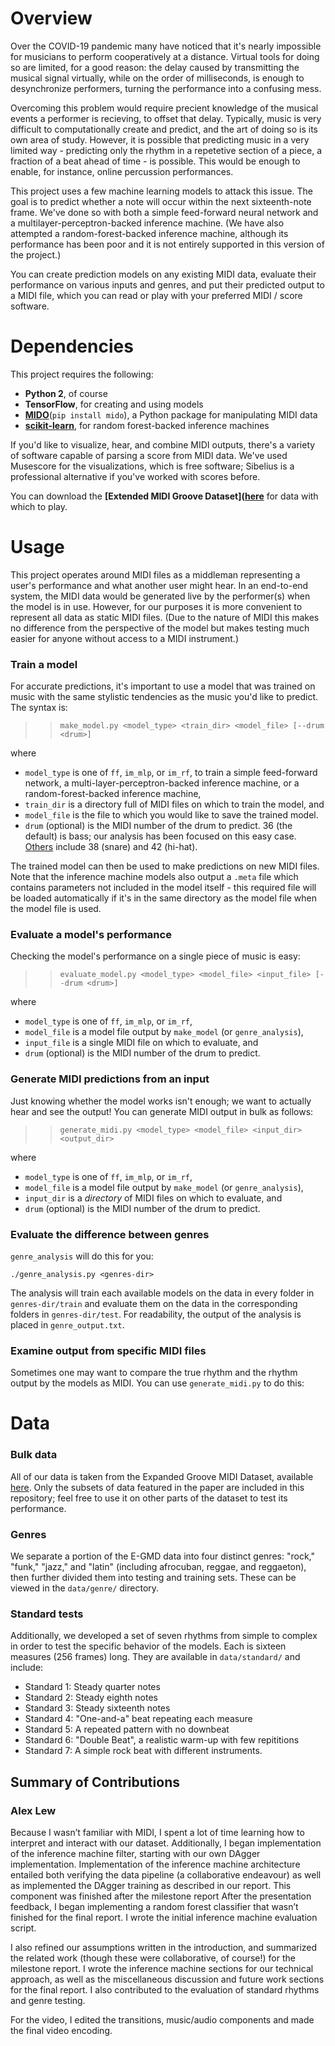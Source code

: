 
# Overview
Over the COVID-19 pandemic many have noticed that it's nearly impossible for musicians to perform cooperatively at a distance. Virtual tools for doing so are limited, for a good reason: the delay caused by transmitting the musical signal virtually, while on the order of milliseconds, is enough to desynchronize performers, turning the performance into a confusing mess. 

Overcoming this problem would require precient knowledge of the musical events a performer is recieving, to offset that delay. Typically, music is very difficult to computationally create and predict, and the art of doing so is its own area of study. However, it is possible that predicting music in a very limited way - predicting only the rhythm in a repetetive section of a piece, a fraction of a beat ahead of time - is possible. This would be enough to enable, for instance, online percussion performances.

This project uses a few machine learning models to attack this issue. The goal is to predict whether a note will occur within the next sixteenth-note frame. We've done so with both a simple feed-forward neural network and a multilayer-perceptron-backed inference machine. (We have also attempted a random-forest-backed inference machine, although its performance has been poor and it is not entirely supported in this version of the project.)

You can create prediction models on any existing MIDI data, evaluate their performance on various inputs and genres, and put their predicted output to a MIDI file, which you can read or play with your preferred MIDI / score software.


# Dependencies
This project requires the following:

* **Python 2**, of course
* **TensorFlow**, for creating and using models
* **[MIDO](https://mido.readthedocs.io/en/latest/)**(`pip install mido`), a Python package for manipulating MIDI data
* **[scikit-learn](https://scikit-learn.org/stable/)**, for random forest-backed inference machines

If you'd like to visualize, hear, and combine MIDI outputs, there's a variety of software capable of parsing a score from MIDI data. We've used Musescore for the visualizations, which is free software; Sibelius is a professional alternative if you've worked with scores before.

You can download the **[Extended MIDI Groove Dataset]([here](https://magenta.tensorflow.org/datasets/e-gmd)** for data with which to play.


# Usage
This project operates around MIDI files as a middleman representing a user's performance and what another user might hear. In an end-to-end system, the MIDI data would be generated live by the performer(s) when the model is in use. However, for our purposes it is more convenient to represent all data as static MIDI files. (Due to the nature of MIDI this makes no difference from the perspective of the model but makes testing much easier for anyone without access to a MIDI instrument.)


### Train a model
For accurate predictions, it's important to use a model that was trained on music with the same stylistic tendencies as the music you'd like to predict. The syntax is:

>> `make_model.py <model_type> <train_dir> <model_file> [--drum <drum>]`

where
* `model_type` is one of `ff`, `im_mlp`, or `im_rf`, to train a simple feed-forward network, a multi-layer-perceptron-backed inference machine, or a random-forest-backed inference machine,
* `train_dir` is a directory full of MIDI files on which to train the model, and
* `model_file` is the file to which you would like to save the trained model.
* `drum` (optional) is the MIDI number of the drum to predict. 36 (the default) is bass; our analysis has been focused on this easy case. [Others](https://usermanuals.finalemusic.com/SongWriter2012Win/Content/PercussionMaps.htm) include 38 (snare) and 42 (hi-hat).

The trained model can then be used to make predictions on new MIDI files. Note that the inference machine models also output a `.meta` file which contains parameters not included in the model itself - this required file will be loaded automatically if it's in the same directory as the model file when the model file is used.

### Evaluate a model's performance
Checking the model's performance on a single piece of music is easy:

>> `evaluate_model.py <model_type> <model_file> <input_file> [--drum <drum>]`

where 
* `model_type` is one of `ff`, `im_mlp`, or `im_rf`,
* `model_file` is a model file output by `make_model` (or `genre_analysis`),
* `input_file` is a single MIDI file on which to evaluate, and
* `drum` (optional) is the MIDI number of the drum to predict.


### Generate MIDI predictions from an input
Just knowing whether the model works isn't enough; we want to actually hear and see the output! You can generate MIDI output in bulk as follows:

>> `generate_midi.py <model_type> <model_file> <input_dir> <output_dir>`

where
* `model_type` is one of `ff`, `im_mlp`, or `im_rf`,
* `model_file` is a model file output by `make_model` (or `genre_analysis`),
* `input_dir` is a _directory_ of MIDI files on which to evaluate, and
* `drum` (optional) is the MIDI number of the drum to predict.




### Evaluate the difference between genres
`genre_analysis` will do this for you:

`./genre_analysis.py <genres-dir>`

The analysis will train each available models on the data in every folder in `genres-dir/train` and evaluate them on the data in the corresponding folders in `genres-dir/test`. For readability, the output of the analysis is placed in `genre_output.txt`. 


### Examine output from specific MIDI files
Sometimes one may want to compare the true rhythm and the rhythm output by the models as MIDI. You can use `generate_midi.py` to do this:

 
# Data

### Bulk data
All of our data is taken from the Expanded Groove MIDI Dataset, available [here](https://magenta.tensorflow.org/datasets/e-gmd). Only the subsets of data featured in the paper are included in this repository; feel free to use it on other parts of the dataset to test its performance.

### Genres
We separate a portion of the E-GMD data into four distinct genres: "rock," "funk," "jazz," and "latin" (including afrocuban, reggae, and reggaeton), then further divided them into testing and training sets. These can be viewed in the `data/genre/` directory.

### Standard tests
Additionally, we developed a set of seven rhythms from simple to complex in order to test the specific behavior of the models. Each is sixteen measures (256 frames) long. They are available in `data/standard/` and include:

* Standard 1: Steady quarter notes
* Standard 2: Steady eighth notes
* Standard 3: Steady sixteenth notes
* Standard 4: "One-and-a" beat repeating each measure
* Standard 5: A repeated pattern with no downbeat
* Standard 6: "Double Beat", a realistic warm-up with few repititions
* Standard 7: A simple rock beat with different instruments.


## Summary of Contributions

### Alex Lew
Because I wasn’t familiar with MIDI, I spent a lot of time learning how to interpret and interact with our dataset. Additionally, I began implementation of the inference machine filter, starting with our own DAgger implementation. Implementation of the inference machine architecture entailed both verifying the data pipeline (a collaborative endeavour) as well as implemented the DAgger training as described in our report. This component was finished after the milestone report After the presentation feedback, I began implementing a random forest classifier that wasn’t finished for the final report. I wrote the initial inference machine evaluation script. 

I also refined our assumptions written in the introduction, and summarized the related work (though these were collaborative, of course!) for the milestone report. I wrote the inference machine sections for our technical approach, as well as the miscellaneous discussion and future work sections for the final report. I also contributed to the evaluation of standard rhythms and genre testing.

For the video, I edited the transitions, music/audio components and made the final video encoding.